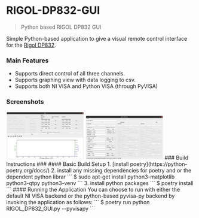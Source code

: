 # RIGOL-DP832-GUI

> Python based RIGOL DP832 GUI

Simple Python-based application to give a visual remote control interface for the [Rigol DP832](https://www.rigolna.com/products/dc-power-loads/dp800/).

### Main Features ###
  * Supports direct control of all three channels. 
  * Supports graphing view with data logging to csv. 
  * Supports both NI VISA and Python VISA (through PyVISA) 
### Screenshots ###
<img src="https://raw.githubusercontent.com/dretay/RIGOL-DP832-GUI/master/img/screenshot2.png" width="208">
<img src="https://raw.githubusercontent.com/dretay/RIGOL-DP832-GUI/master/img/screenshot1.png" width="208">
### Build Instructions ###
#### Basic Build Setup
1. [install poetry](https://python-poetry.org/docs/) 
2. install any missing dependencies for poetry and or the dependent python librar
  ```
  $ sudo apt-get install python3-matplotlib python3-qtpy python3-venv
  ```
3. install python packages
  ```
  $ poetry install
  ```
#### Running the Application
You can choose to run with either the default NI VISA backend or the python-based pyvisa-py backend by invoking the application as follows:
  ```
  $ poetry run python RIGOL_DP832_GUI.py --pyvisapy
  ```
